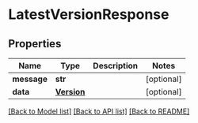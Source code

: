 # LatestVersionResponse

## Properties
Name | Type | Description | Notes
------------ | ------------- | ------------- | -------------
**message** | **str** |  | [optional] 
**data** | [**Version**](Version.md) |  | [optional] 

[[Back to Model list]](../README.md#documentation-for-models) [[Back to API list]](../README.md#documentation-for-api-endpoints) [[Back to README]](../README.md)


